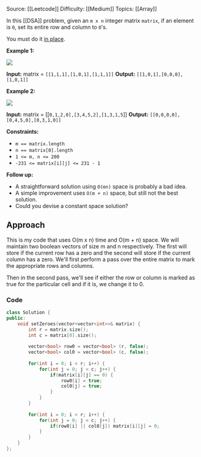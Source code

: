 Source: [[Leetcode]]
Difficulty: [[Medium]]
Topics: [[Array]]

In this [[DSA]] problem, given an `m x n` integer matrix `matrix`, if an element is `0`, set its entire row and column to `0`'s.

You must do it [in place](https://en.wikipedia.org/wiki/In-place_algorithm).

**Example 1:**

![](https://assets.leetcode.com/uploads/2020/08/17/mat1.jpg)

**Input:** matrix = `[[1,1,1],[1,0,1],[1,1,1]]`
**Output:** `[[1,0,1],[0,0,0],[1,0,1]]`

**Example 2:**

![](https://assets.leetcode.com/uploads/2020/08/17/mat2.jpg)

**Input:** matrix = [[`0,1,2,0],[3,4,5,2],[1,3,1,5`]]
**Output:** `[[0,0,0,0],[0,4,5,0],[0,3,1,0]]`

**Constraints:**

- `m == matrix.length`
- `n == matrix[0].length`
- `1 <= m, n <= 200`
- `-231 <= matrix[i][j] <= 231 - 1`

**Follow up:**

- A straightforward solution using `O(mn)` space is probably a bad idea.
- A simple improvement uses `O(m + n)` space, but still not the best solution.
- Could you devise a constant space solution?

## Approach 
This is my code that uses O(m x n) time and O(m + n) space. We will maintain two boolean vectors of size m and n respectively. The first will store if the current row has a zero and the second will store if the current column has a zero. We'll first perform a pass over the entire matrix to mark the appropriate rows and columns. 

Then in the second pass, we'll see if either the row or column is marked as true for the particular cell and if it is, we change it to 0.

### Code 
```cpp
class Solution {
public:
    void setZeroes(vector<vector<int>>& matrix) {
        int r = matrix.size();
        int c = matrix[0].size();
        
        vector<bool> row0 = vector<bool> (r, false);
        vector<bool> col0 = vector<bool> (c, false);
        
        for(int i = 0; i < r; i++) {
            for(int j = 0; j < c; j++) {
                if(matrix[i][j] == 0) {
                    row0[i] = true;
                    col0[j] = true;
                }
            }
        }
        
        for(int i = 0; i < r; i++) {
            for(int j = 0; j < c; j++) {
                if(row0[i] || col0[j]) matrix[i][j] = 0;
            }
        }
    }
};
```